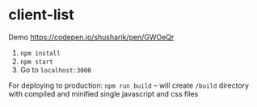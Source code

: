 # client-list

Demo https://codepen.io/shusharik/pen/GWOeQr

1. ```npm install```
2. ```npm start```
3. Go to ```localhost:3000```

For deploying to production: ```npm run build``` – will create ```/build``` directory with compiled and minified single javascript and css files


